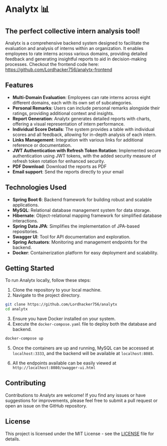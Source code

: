 # Analytx 📊
## The perfect collective intern analysis tool!

Analytx is a comprehensive backend system designed to facilitate the evaluation and analysis of interns within an organization. It enables employees to rate interns across various domains, providing detailed feedback and generating insightful reports to aid in decision-making processes.
Checkout the frontend code here: https://github.com/Lordhacker756/analytx-frontend

## Features

- **Multi-Domain Evaluation**: Employees can rate interns across eight different domains, each with its own set of subcategories.
- **Personal Remarks**: Users can include personal remarks alongside their ratings, providing additional context and insights.
- **Report Generation**: Analytx generates detailed reports with charts, offering a visual representation of intern performance.
- **Individual Score Details**: The system provides a table with individual scores and all feedback, allowing for in-depth analysis of each intern.
- **Links Management**: Integration with various links for additional reference or documentation.
- **JWT Authentication with Refresh Token Rotation**: Implemented secure authentication using JWT tokens, with the added security measure of refresh token rotation for enhanced security.
- **PDF Download**: Download the reports as PDF
- **Email support**: Send the reports directly to your email

## Technologies Used

- **Spring Boot 6**: Backend framework for building robust and scalable applications.
- **MySQL**: Relational database management system for data storage.
- **Hibernate**: Object-relational mapping framework for simplified database interactions.
- **Spring Data JPA**: Simplifies the implementation of JPA-based repositories.
- **Swagger UI**: Tool for API documentation and exploration.
- **Spring Actuators**: Monitoring and management endpoints for the backend.
- **Docker**: Containerization platform for easy deployment and scalability.

## Getting Started

To run Analytx locally, follow these steps:

1. Clone the repository to your local machine.
2. Navigate to the project directory.

```bash
git clone https://github.com/Lordhacker756/analytx
cd analytx
```

3. Ensure you have Docker installed on your system.
4. Execute the `docker-compose.yaml` file to deploy both the database and backend.

```bash
docker-compose up
```

5. Once the containers are up and running, MySQL can be accessed at `localhost:3333`, and the backend will be available at `localhost:8085`.

6. All the endpoints available can be easily viewed at `http://localhost:8080/swagger-ui.html`

## Contributing

Contributions to Analytx are welcome! If you find any issues or have suggestions for improvements, please feel free to submit a pull request or open an issue on the GitHub repository.

## License

This project is licensed under the MIT License - see the [LICENSE](LICENSE) file for details.

